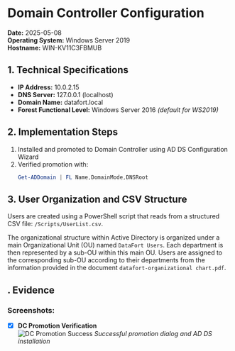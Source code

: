 # Domain Controller Configuration  
**Date:** 2025-05-08  
**Operating System:** Windows Server 2019  
**Hostname:** WIN-KV11C3FBMUB  

## 1. Technical Specifications  
- **IP Address:** 10.0.2.15  
- **DNS Server:** 127.0.0.1 (localhost)  
- **Domain Name:** datafort.local  
- **Forest Functional Level:** Windows Server 2016 *(default for WS2019)*  

## 2. Implementation Steps  
1. Installed and promoted to Domain Controller using AD DS Configuration Wizard  
2. Verified promotion with:  
   ```powershell
   Get-ADDomain | FL Name,DomainMode,DNSRoot
   
## 3. User Organization and CSV Structure
Users are created using a PowerShell script that reads from a structured CSV file: `/Scripts/UserList.csv`.

The organizational structure within Active Directory is organized under a main Organizational Unit (OU) named `DataFort Users`.
Each department is then represented by a sub-OU within this main OU. Users are assigned to the corresponding sub-OU according to their departments from the information provided in the document `datafort-organizational chart.pdf`.


## . Evidence  
### Screenshots:  
- [x] **DC Promotion Verification**  
  ![DC Promotion Success](Documentation/Screenshots/DC-promotion-verification.png) 
  *Successful promotion dialog and AD DS installation*  
